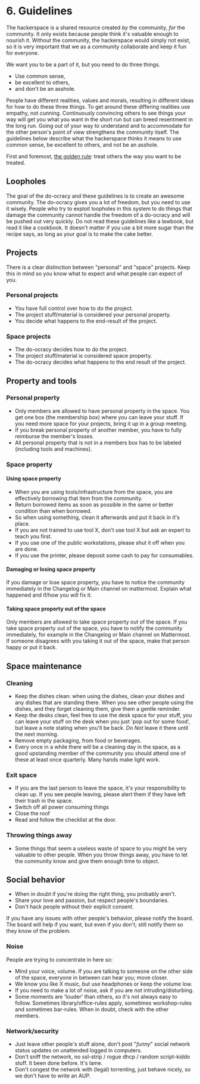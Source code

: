 # 6. Guidelines

The hackerspace is a shared resource created *by* the community, *for* the community. It only exists because people think it's valuable enough to nourish it. Without the community, the hackerspace would simply not exist, so it is very important that we as a community collaborate and keep it fun for everyone.

We want you to be a part of it, but you need to do three things.

* Use common sense,
* be excellent to others,
* and don't be an asshole.

People have different realities, values and morals, resulting in different ideas for how to do these three things. To get around these differing realities use empathy, not cunning. Continuously convincing others to see things your way will get you what you want in the short run but can breed resentment in the long run. Going out of your way to understand and to accommodate for the other person's point of view strengthens the community itself. The guidelines below describe what the hackerspace thinks it means to use common sense, be excellent to others, and not be an asshole.

First and foremost, [the golden rule](http://en.wikipedia.org/wiki/Golden_Rule): treat others the way you want to be treated.

## Loopholes

The goal of the do-ocracy and these guidelines is to create an awesome community. The do-ocracy gives you a lot of freedom, but you need to use it wisely. People who try to exploit loopholes in this system to do things that damage the community cannot handle the freedom of a do-ocracy and will be pushed out very quickly. Do not read these guidelines like a lawbook, but read it like a cookbook. It doesn't matter if you use a bit more sugar than the recipe says, as long as your goal is to make the cake better.

## Projects

There is a clear distinction between "personal" and "space" projects. Keep this in mind so you know what to expect and what people can expect of you.

### Personal projects

* You have full control over how to do the project.
* The project stuff/material is considered your personal property.
* You decide what happens to the end-result of the project.

### Space projects

* The do-ocracy decides how to do the project.
* The project stuff/material is considered space property.
* The do-ocracy decides what happens to the end result of the project.

## Property and tools

### Personal property

* Only members are allowed to have personal property in the space. You get one box (the membership box) where you can leave your stuff. If you need more space for your projects, bring it up in a group meeting.
* If you break personal property of another member, you have to fully reimburse the member's losses.
* All personal property that is not in a members box has to be labeled (including tools and machines).

### Space property

#### Using space property

* When you are using tools/infrastructure from the space, you are effectively borrowing that item from the community.
* Return borrowed items as soon as possible in the same or better condition than when borrowed.
* So when using something, clean it afterwards and put it back in it's place.
* If you are not trained to use tool X, don't use tool X but ask an expert to teach you first.
* If you use one of the public workstations, please shut it off when you are done.
* If you use the printer, please deposit some cash to pay for consumables.

#### Damaging or losing space property

If you damage or lose space property, you have to notice the community immediately in the Changelog or Main channel on mattermost. Explain what happened and if/how you will fix it.

#### Taking space property out of the space

Only members are allowed to take space property out of the space. If you take space property out of the space, you have to notify the community immediately, for example in the Changelog or Main channel on Mattermost. If someone disagrees with you taking it out of the space, make that person happy or put it back.

## Space maintenance

### Cleaning

* Keep the dishes clean: when using the dishes, clean your dishes and any dishes that are standing there. When you see other people using the dishes, and they forget cleaning them, give them a gentle reminder.
* Keep the desks clean, feel free to use the desk space for your stuff, you can leave your stuff on the desk when you just 'pop out for some food', but leave a note stating when you'll be back. _Do Not_ leave it there until the next morning.
* Remove empty packaging, from food or beverages.
* Every once in a while there will be a cleaning day in the space, as a good upstanding member of the community you should attend one of these at least once quarterly. Many hands make light work.

### Exit space

* If you are the last person to leave the space, it's your responsibility to clean up. If you see people leaving, please alert them if they have left their trash in the space.
* Switch off all power consuming things
* Close the roof
* Read and follow the checklist at the door.

### Throwing things away

* Some things that seem a useless waste of space to you might be very valuable to other people. When you throw things away, you have to let the community know and give them enough time to object.

## Social behavior

* When in doubt if you're doing the right thing, you probably aren't.
* Share your love and passion, but respect people's boundaries.
* Don't hack people without their explicit consent.

If you have any issues with other people's behavior, please notify the board. The board will help if you want, but even if you don't; still notify them so they know of the problem.

### Noise

People are trying to concentrate in here so:

* Mind your voice, volume. If you are talking to someone on the other side of the space, everyone in between can hear you; move closer.
* We know you like X music, but use headphones or keep the volume low.
* If you need to make a lot of noise, ask if you are not intruding/disturbing.
* Some moments are 'louder' than others, so it's not always easy to follow. Sometimes library/office-rules apply, sometimes workshop-rules and sometimes bar-rules. When in doubt, check with the other members.

### Network/security

* Just leave other people's stuff alone, don't post "*funny*" social network status updates on unattended logged in computers.
* Don't sniff the network, no ssl-strip / rogue dhcp / random script-kiddo stuff. It been done before. It's lame.
* Don't congest the network with (legal) torrenting, just behave nicely, so we don't have to write an AUP.
